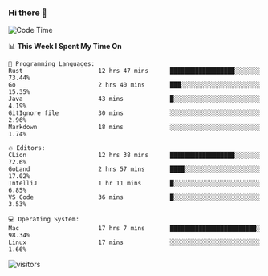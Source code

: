 ### Hi there 👋

<!--
**CrazyCollin/crazycollin** is a ✨ _special_ ✨ repository because its `README.md` (this file) appears on your GitHub profile.

Here are some ideas to get you started:

- 🔭 I’m currently working on ...
- 🌱 I’m currently learning ...
- 👯 I’m looking to collaborate on ...
- 🤔 I’m looking for help with ...
- 💬 Ask me about ...
- 📫 How to reach me: ...
- 😄 Pronouns: ...
- ⚡ Fun fact: ...
-->

<!--START_SECTION:waka-->
![Code Time](http://img.shields.io/badge/Code%20Time-22%20hrs%202%20mins-blue)

📊 **This Week I Spent My Time On** 

```text
💬 Programming Languages: 
Rust                     12 hrs 47 mins      ██████████████████░░░░░░░   73.44% 
Go                       2 hrs 40 mins       ███░░░░░░░░░░░░░░░░░░░░░░   15.35% 
Java                     43 mins             █░░░░░░░░░░░░░░░░░░░░░░░░   4.19% 
GitIgnore file           30 mins             ░░░░░░░░░░░░░░░░░░░░░░░░░   2.96% 
Markdown                 18 mins             ░░░░░░░░░░░░░░░░░░░░░░░░░   1.74%

🔥 Editors: 
CLion                    12 hrs 38 mins      ██████████████████░░░░░░░   72.6% 
GoLand                   2 hrs 57 mins       ████░░░░░░░░░░░░░░░░░░░░░   17.02% 
IntelliJ                 1 hr 11 mins        █░░░░░░░░░░░░░░░░░░░░░░░░   6.85% 
VS Code                  36 mins             █░░░░░░░░░░░░░░░░░░░░░░░░   3.53%

💻 Operating System: 
Mac                      17 hrs 7 mins       ████████████████████████░   98.34% 
Linux                    17 mins             ░░░░░░░░░░░░░░░░░░░░░░░░░   1.66%

```


<!--END_SECTION:waka-->


![visitors](https://visitor-badge.glitch.me/badge?page_id=crazycollin.crazycollin&left_color=green&right_color=red)
